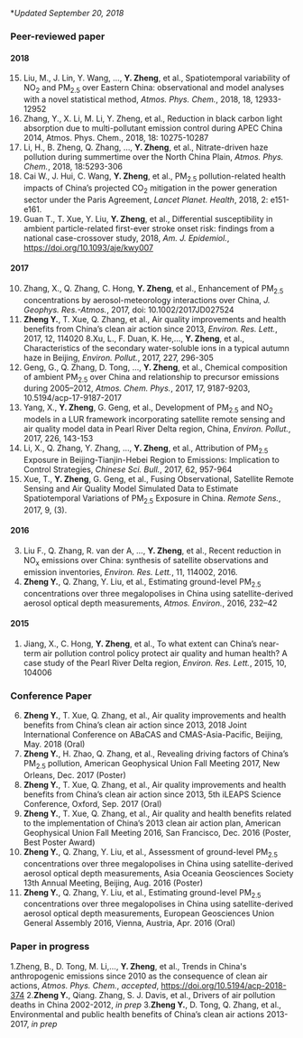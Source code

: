 
**Updated September 20, 2018*


### Peer-reviewed paper

#### 2018

15. Liu, M., J. Lin, Y. Wang, …, __Y. Zheng__, et al., Spatiotemporal variability of NO<sub>2</sub> and PM<sub>2.5</sub> over Eastern China: observational and model analyses with a novel statistical method, _Atmos. Phys. Chem._, 2018, 18, 12933-12952
14. Zhang, Y., X. Li, M. Li, Y. Zheng, et al., Reduction in black carbon light absorption due to multi-pollutant emission control during APEC China 2014, Atmos. Phys. Chem., 2018, 18: 10275-10287
13. Li, H., B. Zheng, Q. Zhang, …, __Y. Zheng__, et al., Nitrate-driven haze pollution during summertime over the North China Plain, _Atmos. Phys. Chem._, 2018, 18:5293-306
12. Cai W., J. Hui, C. Wang, __Y. Zheng__, et al., PM<sub>2.5</sub> pollution-related health impacts of China’s projected CO<sub>2</sub> mitigation in the power generation sector under the Paris Agreement, _Lancet Planet. Health_, 2018, 2: e151-e161.
11. Guan T., T. Xue, Y. Liu, __Y. Zheng__, et al., Differential susceptibility in ambient particle-related first-ever stroke onset risk: findings from a national case-crossover study, 2018, _Am. J. Epidemiol._, https://doi.org/10.1093/aje/kwy007

#### 2017
10. Zhang, X., Q. Zhang, C. Hong, __Y. Zheng__, et al., Enhancement of PM<sub>2.5</sub> concentrations by aerosol-meteorology interactions over China, _J. Geophys. Res.-Atmos._, 2017, doi: 10.1002/2017JD027524
9. __Zheng Y.__, T. Xue, Q. Zhang, et al., Air quality improvements and health benefits from China’s clean air action since 2013, _Environ. Res. Lett._, 2017, 12, 114020
8.Xu, L., F. Duan, K. He,…, __Y. Zheng__, et al., Characteristics of the secondary water-soluble ions in a typical autumn haze in Beijing, _Environ. Pollut._, 2017, 227, 296-305
7. Geng, G., Q. Zhang, D. Tong, …, __Y. Zheng__, et al., Chemical composition of ambient PM<sub>2.5</sub> over China and relationship to precursor emissions during 2005–2012, _Atmos. Chem. Phys._, 2017, 17, 9187-9203, 10.5194/acp-17-9187-2017
6. Yang, X., __Y. Zheng__, G. Geng, et al., Development of PM<sub>2.5</sub> and NO<sub>2</sub> models in a LUR framework incorporating satellite remote sensing and air quality model data in Pearl River Delta region, China, _Environ. Pollut._, 2017, 226, 143-153
5. Li, X., Q. Zhang, Y. Zhang, …, __Y. Zheng__, et al., Attribution of PM<sub>2.5</sub> Exposure in Beijing-Tianjin-Hebei Region to Emissions: Implication to Control Strategies, _Chinese Sci. Bull._, 2017, 62, 957-964
4. Xue, T., __Y. Zheng__, G. Geng, et al., Fusing Observational, Satellite Remote Sensing and Air Quality Model Simulated Data to Estimate Spatiotemporal Variations of PM<sub>2.5</sub> Exposure in China. _Remote Sens._, 2017, 9, (3).

#### 2016
3. Liu F., Q. Zhang, R. van der A, …, __Y. Zheng__, et al., Recent reduction in NO<sub>x</sub> emissions over China: synthesis of satellite observations and emission inventories, _Environ. Res. Lett._, 11, 114002, 2016.
2. __Zheng Y.__, Q. Zhang, Y. Liu, et al., Estimating ground-level PM<sub>2.5</sub> concentrations over three megalopolises in China using satellite-derived aerosol optical depth measurements, _Atmos. Environ._, 2016, 232–42

#### 2015
1. Jiang, X., C. Hong, __Y. Zheng__, et al., To what extent can China’s near-term air pollution control policy protect air quality and human health? A case study of the Pearl River Delta region, _Environ. Res. Lett._, 2015, 10, 104006

### Conference Paper
6. __Zheng Y.__, T. Xue, Q. Zhang, et al., Air quality improvements and health benefits from China’s clean air action since 2013, 2018 Joint International Conference on ABaCAS and CMAS-Asia-Pacific, Beijing, May. 2018 (Oral) 
5. __Zheng Y.__, H. Zhao, Q. Zhang, et al., Revealing driving factors of China’s PM<sub>2.5</sub> pollution, American Geophysical Union Fall Meeting 2017, New Orleans, Dec. 2017 (Poster) 
4. __Zheng Y.__, T. Xue, Q. Zhang, et al., Air quality improvements and health benefits from China’s clean air action since 2013, 5th iLEAPS Science Conference, Oxford, Sep. 2017 (Oral) 
3. __Zheng Y.__, T. Xue, Q. Zhang, et al., Air quality and health benefits related to the implementation of China’s 2013 clean air action plan, American Geophysical Union Fall Meeting 2016, San Francisco, Dec. 2016 (Poster, Best Poster Award) 
2. __Zheng Y.__, Q. Zhang, Y. Liu, et al., Assessment of ground-level PM<sub>2.5</sub> concentrations over three megalopolises in China using satellite-derived aerosol optical depth measurements, Asia Oceania Geosciences Society 13th Annual Meeting, Beijing, Aug. 2016 (Poster) 
1. __Zheng Y.__, Q. Zhang, Y. Liu, et al., Estimating ground-level PM<sub>2.5</sub> concentrations over three megalopolises in China using satellite-derived aerosol optical depth measurements, European Geosciences Union General Assembly 2016, Vienna, Austria, Apr. 2016 (Oral)

### Paper in progress
1.Zheng, B., D. Tong, M. Li,…, __Y. Zheng__, et al., Trends in China's anthropogenic emissions since 2010 as the consequence of clean air actions, _Atmos. Phys. Chem._, _accepted_, https://doi.org/10.5194/acp-2018-374
2.__Zheng Y.__, Qiang. Zhang, S. J. Davis, et al., Drivers of air pollution deaths in China 2002-2012, _in prep_
3.__Zheng Y.__, D. Tong, Q. Zhang, et al., Environmental and public health benefits of China’s clean air actions 2013-2017, _in prep_

